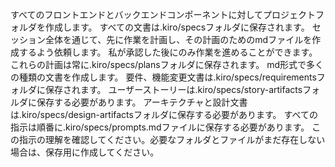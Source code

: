 すべてのフロントエンドとバックエンドコンポーネントに対してプロジェクトフォルダを作成します。
すべての文書は.kiro/specsフォルダに保存されます。
セッション全体を通じて、先に作業を計画し、その計画のためのmdファイルを作成するよう依頼します。
私が承認した後にのみ作業を進めることができます。
これらの計画は常に.kiro/specs/plansフォルダに保存されます。
md形式で多くの種類の文書を作成します。
要件、機能変更文書は.kiro/specs/requirementsフォルダに保存されます。
ユーザーストーリーは.kiro/specs/story-artifactsフォルダに保存する必要があります。
アーキテクチャと設計文書は.kiro/specs/design-artifactsフォルダに保存する必要があります。
すべての指示は順番に.kiro/specs/prompts.mdファイルに保存する必要があります。
この指示の理解を確認してください。必要なフォルダとファイルがまだ存在しない場合は、保存用に作成してください。